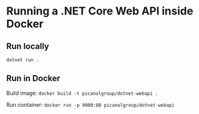 # Running a .NET Core Web API inside Docker

## Run locally

`dotnet run .`

## Run in Docker

Build image:
`docker build -t picanolgroup/dotnet-webapi .`

Run container:
`docker run -p 9000:80 picanolgroup/dotnet-webapi`
